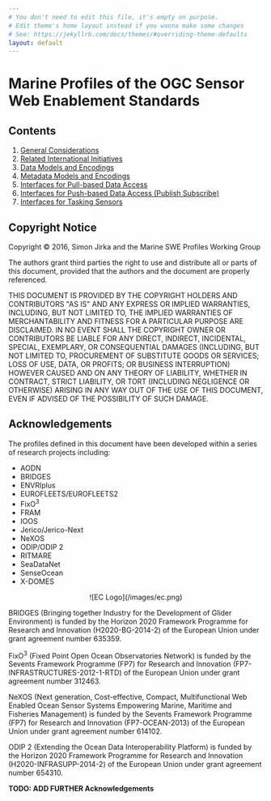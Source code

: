```yaml
---
# You don't need to edit this file, it's empty on purpose.
# Edit theme's home layout instead if you wanna make some changes
# See: https://jekyllrb.com/docs/themes/#overriding-theme-defaults
layout: default
---
```


# Marine Profiles of the OGC Sensor Web Enablement Standards

## Contents

1. [General Considerations](01_General_Considerations.md)
2. [Related International Initiatives](02_International_Initiatives.md)
3. [Data Models and Encodings](03_Data_Models_And_Encodings.md)
4. [Metadata Models and Encodings](04_Metadata_Models_And_Encodings.md)
5. [Interfaces for Pull-based Data Access](05_Pull_Access.md)
6. [Interfaces for Push-based Data Access (Publish Subscribe)](06_Push_Access.md)
7. [Interfaces for Tasking Sensors](07_Tasking.md)


## Copyright Notice
Copyright © 2016, Simon Jirka and the Marine SWE Profiles Working Group

The authors grant third parties the right to use and distribute all or parts of this document, provided that the authors and the document are properly referenced.

THIS DOCUMENT IS PROVIDED BY THE COPYRIGHT HOLDERS AND CONTRIBUTORS "AS IS" AND ANY EXPRESS OR IMPLIED WARRANTIES, INCLUDING, BUT NOT LIMITED TO, THE IMPLIED WARRANTIES OF MERCHANTABILITY AND FITNESS FOR A PARTICULAR PURPOSE ARE DISCLAIMED. IN NO EVENT SHALL THE COPYRIGHT OWNER OR CONTRIBUTORS BE LIABLE FOR ANY DIRECT, INDIRECT, INCIDENTAL, SPECIAL, EXEMPLARY, OR CONSEQUENTIAL DAMAGES (INCLUDING, BUT NOT LIMITED TO, PROCUREMENT OF SUBSTITUTE GOODS OR SERVICES; LOSS OF USE, DATA, OR PROFITS; OR BUSINESS INTERRUPTION) HOWEVER CAUSED AND ON ANY THEORY OF LIABILITY, WHETHER IN CONTRACT, STRICT LIABILITY, OR TORT (INCLUDING NEGLIGENCE OR OTHERWISE) ARISING IN ANY WAY OUT OF THE USE OF THIS DOCUMENT, EVEN IF ADVISED OF THE POSSIBILITY OF SUCH DAMAGE.


## Acknowledgements

The profiles defined in this document have been developed within a series of research projects including:
* AODN
* BRIDGES
* ENVRIplus
* EUROFLEETS/EUROFLEETS2
* FixO<sup>3</sup>
* FRAM
* IOOS
* Jerico/Jerico-Next
* NeXOS
* ODIP/ODIP 2
* RITMARE
* SeaDataNet
* SenseOcean
* X-DOMES

<center>![EC Logo](/images/ec.png)</center>

BRIDGES (Bringing together Industry for the Development of Glider Environment) is funded by the Horizon 2020 Framework Programme for Research and Innovation (H2020-BG-2014-2) of the European Union under grant agreement number 635359.

FixO<sup>3</sup> (Fixed Point Open Ocean Observatories Network) is funded by the Sevents Framework Programme (FP7) for Research and Innovation (FP7-INFRASTRUCTURES-2012-1-RTD) of the European Union under grant agreement number 312463.

NeXOS (Next generation, Cost-effective, Compact, Multifunctional Web Enabled Ocean Sensor Systems Empowering Marine, Maritime and Fisheries Management) is funded by the Sevents Framework Programme (FP7) for Research and Innovation (FP7-OCEAN-2013) of the European Union under grant agreement number 614102.

ODIP 2 (Extending the Ocean Data Interoperability Platform) is funded by the Horizon 2020 Framework Programme for Research and Innovation (H2020-INFRASUPP-2014-2) of the European Union under grant agreement number 654310.

**TODO: ADD FURTHER Acknowledgements**
